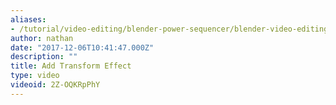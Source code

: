 ```yaml
---
aliases:
- /tutorial/video-editing/blender-power-sequencer/blender-video-editing-tutorials/chapter/10_power_sequencer_add_transform_effect
author: nathan
date: "2017-12-06T10:41:47.000Z"
description: ""
title: Add Transform Effect
type: video
videoid: 2Z-OQKRpPhY
---
```

